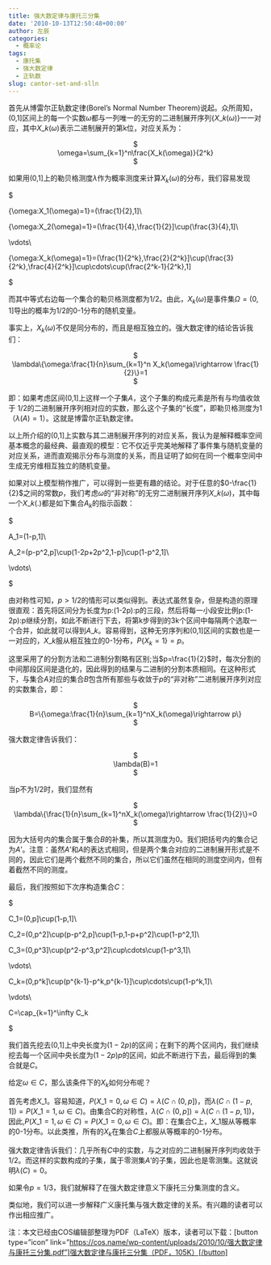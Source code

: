 ```yaml
---
title: 强大数定律与康托三分集
date: '2010-10-13T12:50:48+00:00'
author: 左辰
categories:
  - 概率论
tags:
  - 康托集
  - 强大数定律
  - 正轨数
slug: cantor-set-and-slln
---
```


首先从博雷尔正轨数定律(Borel’s Normal Number Theorem)说起。众所周知，(0,1]区间上的每一个实数$\omega$都与一列唯一的无穷的二进制展开序列$\{X\_k(\omega)\}$一一对应，其中$X\_k (\omega)$表示二进制展开的第k位，对应关系为：

<p style="text-align: center;">
  $<br /> \omega=\sum_{k=1}^n\frac{X_k(\omega)}{2^k}<br /> $
</p>

如果用(0,1]上的勒贝格测度$\lambda$作为概率测度来计算$X_k(\omega)$的分布，我们容易发现

$
  
\{\omega:X_1(\omega)=1\}=(\frac{1}{2},1]\\
  
\{\omega:X_2(\omega)=1\}=(\frac{1}{4},\frac{1}{2}]\cup(\frac{3}{4},1]\\
  
\vdots\\
  
\{\omega:X_k(\omega)=1\}=(\frac{1}{2^k},\frac{2}{2^k}]\cup(\frac{3}{2^k},\frac{4}{2^k}]\cup\cdots\cup(\frac{2^k-1}{2^k},1]
  
$

而其中等式右边每一个集合的勒贝格测度都为1/2。由此，$X_k(\omega)$是事件集$\Omega=(0,1]$导出的概率为1/2的0-1分布的随机变量。

事实上，$X_k(\omega)$不仅是同分布的，而且是相互独立的。强大数定律的结论告诉我们：

<p style="text-align: center;">
  $<br /> \lambda\{\omega:\frac{1}{n}\sum_{k=1}^n X_k(\omega)\rightarrow \frac{1}{2}\}=1<br /> $
</p>

即：如果考虑区间(0,1]上这样一个子集$A$，这个子集的构成元素是所有与均值收敛于 1/2的二进制展开序列相对应的实数，那么这个子集的“长度”，即勒贝格测度为1（$\lambda(A)=1$）。这就是博雷尔正轨数定律。

以上所介绍的(0,1]上实数与其二进制展开序列的对应关系，我认为是解释概率空间基本概念的最经典、最直观的模型：它不仅近乎完美地解释了事件集与随机变量的对应关系，进而直观揭示分布与测度的关系，而且证明了如何在同一个概率空间中生成无穷维相互独立的随机变量。

如果对以上模型稍作推广，可以得到一些更有趣的结论。对于任意的$0-\frac{1}{2}$之间的常数$p$，我们考虑$\omega$的“非对称”的无穷二进制展开序列$X\_k(\omega)$，其中每一个$X\_k(.)$都是如下集合$A_k$的指示函数：

$
  
A_1=(1-p,1]\\
  
A_2=(p-p^2,p]\cup(1-2p+2p^2,1-p]\cup(1-p^2,1]\\
  
\vdots\\
  
$

由对称性可知，$p>1/2$的情形可以类似得到。表达式虽然复杂，但是构造的原理很直观：首先将区间分为长度为p:(1-2p):p的三段，然后将每一小段安比例p:(1-2p):p继续分割，如此不断进行下去，将第k步得到的3k个区间中每隔两个选取一个合并，如此就可以得到$A\_k$。容易得到，这种无穷序列和(0,1]区间的实数也是一一对应的，$X\_k$服从相互独立的0-1分布，$P\{X_k=1\}=p$。

这里采用了的分割方法和二进制分割略有区别;当$p=\frac{1}{2}$时，每次分割的中间那段区间是退化的，因此得到的结果与二进制的分割本质相同。在这种形式下，与集合$A$对应的集合$B$包含所有那些与收敛于$p$的“非对称”二进制展开序列对应的实数集合，即：

<p style="text-align: center;">
  $<br /> B=\{\omega:\frac{1}{n}\sum_{k=1}^nX_k(\omega)\rightarrow p\}<br /> $
</p>

强大数定律告诉我们：

<p style="text-align: center;">
  $<br /> \lambda(B)=1<br /> $
</p>

当p不为1/2时，我们显然有

<p style="text-align: center;">
  $<br /> \lambda\{\frac{1}{n}\sum_{k=1}^nX_k(\omega)\rightarrow \frac{1}{2}\}=0<br /> $
</p>

因为大括号内的集合属于集合$B$的补集，所以其测度为0。我们把括号内的集合记为$A’$。注意：虽然$A’$和$A$的表达式相同，但是两个集合对应的二进制展开形式是不同的，因此它们是两个截然不同的集合，所以它们虽然在相同的测度空间内，但有着截然不同的测度。

最后，我们按照如下次序构造集合$C$：

$
  
C_1=(0,p]\cup(1-p,1]\\
  
C_2=(0,p^2]\cup(p-p^2,p]\cup(1-p,1-p+p^2]\cup(1-p^2,1]\\
  
C_3=(0,p^3]\cup(p^2-p^3,p^2]\cup\cdots\cup(1-p^3,1]\\
  
\vdots\\
  
C_k=(0,p^k]\cup(p^{k-1}-p^k,p^{k-1}]\cup\cdots\cup(1-p^k,1]\\
  
\vdots\\
  
C=\cap\_{k=1}^\infty C\_k
  
$

我们首先挖去(0,1]上中央长度为$(1-2p)$的区间；在剩下的两个区间内，我们继续挖去每一个区间中央长度为$(1-2p)p$的区间，如此不断进行下去，最后得到的集合就是$C$。

给定$\omega \in C$，那么该条件下的$X_k$如何分布呢？

首先考虑$X\_1$。容易知道，$P(X\_1=0,\omega \in C)=\lambda(C\cap(0,p])$，而$\lambda(C\cap(1-p,1])=P(X\_1=1,\omega \in C)$。由集合C的对称性，$\lambda(C\cap(0,p])=\lambda(C\cap(1-p,1])$，因此,$P(X\_1=1,\omega \in C)=P(X\_1=0,\omega \in C)$。即：在集合C上，$X\_1$服从等概率的0-1分布。以此类推，所有的$X_k$在集合$C$上都服从等概率的0-1分布。

强大数定律告诉我们：几乎所有$C$中的实数，与之对应的二进制展开序列均收敛于1/2。而这样的实数构成的子集，属于零测集$A’$的子集，因此也是零测集。这就说明$\lambda(C)=0$。

如果令$p=1/3$，我们就解释了在强大数定律意义下康托三分集测度的含义。

类似地，我们可以进一步解释广义康托集与强大数定律的关系。有兴趣的读者可以作出相应推广。

注：本文已经由COS编辑部整理为PDF（LaTeX）版本，读者可以下载：[button type=”icon” link=”https://cos.name/wp-content/uploads/2010/10/强大数定律与康托三分集.pdf”]强大数定律与康托三分集（PDF，105K）[/button]
